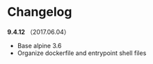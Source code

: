 # Changelog

**9.4.12** （2017.06.04）

- Base alpine 3.6
- Organize dockerfile and entrypoint shell files

